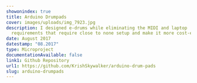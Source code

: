 ```yaml
---
showonindex: true
title: Arduino Drumpads
cover: images/uploads/img_7923.jpg
description: I designed e-drums while eliminating the MIDI and laptop
  requirements that require close to none setup and make it more cost-effective.
date: August 2017
datestamp: "08.2017"
type: Microproject
documentationAvailable: false
link1: Github Repository
url1: https://github.com/KrishSkywalker/arduino-drum-pads
slug: arduino-drumpads
---
```

